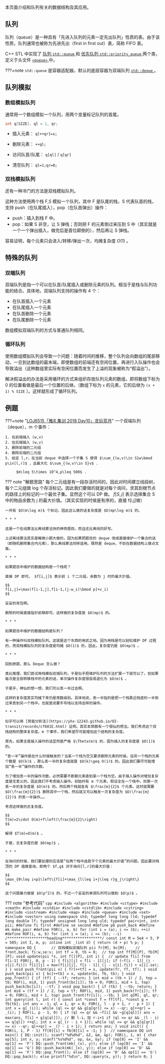 本页面介绍和队列有关的数据结构及其应用。

## 队列

队列（queue）是一种具有「先进入队列的元素一定先出队列」性质的表。由于该性质，队列通常也被称为先进先出（first in first out）表，简称 FIFO 表。

C++ STL 中实现了 [队列 `std::queue` ](https://zh.cppreference.com/w/cpp/container/queue) 和 [优先队列 `std::priority_queue` ](https://zh.cppreference.com/w/cpp/container/priority_queue) 两个类，定义于头文件 [ `<queue>` ](https://zh.cppreference.com/w/cpp/header/queue) 中。

???+note
     `std::queue` 是容器适配器，默认的底层容器为双端队列 [ `std::deque` ](https://zh.cppreference.com/w/cpp/container/deque) 。

## 队列模拟

### 数组模拟队列

通常用一个数组模拟一个队列，用两个变量标记队列的首尾。

```cpp
int q[SIZE], ql = 1, qr;
```

- 插入元素： `q[++qr]=x;` 

- 删除元素： `++ql;` 

- 访问队首/队尾： `q[ql]` / `q[qr]` 

- 清空队列： `ql=1;qr=0;` 

### 双栈模拟队列

还有一种冷门的方法是双栈模拟队列。

这种方法使用两个栈 F,S 模拟一个队列，其中 F 是队尾的栈，S 代表队首的栈，支持 push（在队尾插入），pop（在队首弹出）操作：

- push：插入到栈 F 中。
- pop：如果 S 非空，让 S 弹栈；否则把 F 的元素倒过来压到 S 中（其实就是一个一个弹出插入，做完后是首位颠倒的），然后再让 S 弹栈。

容易证明，每个元素只会进入/转移/弹出一次，均摊复杂度 $O(1)$ 。

## 特殊的队列

### 双端队列

双端队列是指一个可以在队首/队尾插入或删除元素的队列。相当于是栈与队列功能的结合。具体地，双端队列支持的操作有 4 个：

- 在队首插入一个元素
- 在队尾插入一个元素
- 在队首删除一个元素
- 在队尾删除一个元素

数组模拟双端队列的方式与普通队列相同。

### 循环队列

使用数组模拟队列会导致一个问题：随着时间的推移，整个队列会向数组的尾部移动，一旦到达数组的最末端，即使数组的前端还有空闲位置，再进行入队操作也会导致溢出（这种数组里实际有空闲位置而发生了上溢的现象被称为“假溢出”）。

解决假溢出的办法是采用循环的方式来组织存放队列元素的数组，即将数组下标为 0 的位置看做是最后一个位置的后继。（数组下标为 `x` 的元素，它的后继为 `(x + 1) % SIZE` ）。这样就形成了循环队列。

## 例题

???+note "[LOJ6515「雅礼集训 2018 Day10」贪玩蓝月](https://loj.ac/problem/6515)"
    一个双端队列（deque），m 个事件：
    
    1. 在前端插入 (w,v)
    2. 在后端插入 (w,v)
    3. 删除前端的二元组
    4. 删除后端的二元组
    5. 给定 l,r，在当前 deque 中选择一个子集 S 使得 $\sum_{(w,v)\in S}w\bmod p\in[l,r]$ ，且最大化 $\sum_{(w,v)\in S}v$ .
    
         $m\leq 5\times 10^4,p\leq 500$ .

??? note "解题思路"
    每个二元组是有一段存活时间的，因此对时间建立线段树，每个二元组做 log 个存活标记。因此我们要做的就是对每个询问，求其到根节点的路径上的标记的一个最优子集。显然这个可以 DP 做。 $f[S,j]$ 表示选择集合 S 中的物品余数为 j 的最大价值。（其实实现的时侯是有序的，直接 f[i,j]做）
    
    一共有 $O(m\log m)$ 个标记，因此这么做的话复杂度是 $O(mp\log m)$ 的。
    
    * * *
    
    这是一个在线算法比离线算法快的神奇题目。而且还比离线的好写。
    
    上述离线算法其实是略微小题大做的，因为如果把题目的 deque 改成直接维护一个集合的话（即随机删除集合内元素），那么离线算法同样适用。既然是 deque，不妨在数据结构上做点文章。
    
    * * *
    
    如果题目中维护的数据结构是一个栈呢？
    
    直接 DP 即可。 $f[i,j]$ 表示前 i 个二元组，余数为 j 时的最大价值。
    
    $$
    f[i,j]=\max(f[i-1,j],f[i-1,(j-w_i)\bmod p]+v_i)
    $$
    
    妥妥的背包啊。
    
    删除的时侯直接指针前移即可。这样做的复杂度是 $O(mp)$ 的。
    
    * * *
    
    如果题目中维护的数据结构是队列？
    
    有一种操作叫双栈模拟队列。这就是这个东西的用武之地。因为用栈是可以轻松维护 DP 过程的，而双栈模拟队列的复杂度是均摊 $O(1)$ 的，因此，复杂度仍是 $O(mp)$ 。
    
    * * *
    
    回到原题，那么 Deque 怎么做？
    
    类比推理，我们尝试用栈模拟双端队列，于是似乎把维护队列的方法扩展一下就可以了。但如果每次是全部转移栈中的元素的话，单次操作复杂度很容易退化为 $O(m)$ 。
    
    于是乎，神仙的想一想，我们可以丢一半过去啊。
    
    这样的复杂度其实均摊下来仍是常数级别。具体地说，丢一半指的是把一个栈靠近栈底的一半倒过来丢到另一个栈中。也就是说要手写栈以支持这样的操作。
    
    * * *
    
    似乎可以用 [势能分析法](https://yhx-12243.github.io/OI-transit/records/cf601E.html) 证明。其实本蒟蒻有一个很仙的想法。我们考虑这个双栈结构的整体复杂度。m 个事件，我们希望尽可能增加这个结构的复杂度。
    
    首先，如果全是插入操作的话显然是严格 $\Theta(m)$ 的，因为插入的复杂度是 $O(1)$ 的。
    
    “丢一半”操作是在什么时侯触发的？当某一个栈为空又要求删除元素的时侯。设另一个栈的元素个数是 $O(k)$ ，那么丢一半的复杂度就是 $O(k)\geq O(1)$ 的。因此我们要尽可能增加“丢一半”操作的次数。
    
    为了增加丢一半的操作次数，必然需要不断删元素直到某一个栈为空。由于插入操作对增加复杂度是无意义的，因此我们不考虑插入操作。初始时有 m 个元素，假设全在一个栈中。则第一次丢一半的复杂度是 $O(m)$ 的。然后两个栈就各有 $\frac{m}{2}$ 个元素。这时就需要 $O(\frac{m}{2})$ 删除其中一个栈，然后就又可以触发一次复杂度为 $O(\frac{m}{2})$ 的丢一半操作……
    
    考虑这样做的总复杂度。
    
    $$
    T(m)=2\cdot O(m)+T\left(\frac{m}{2}\right)
    $$
    
    解得 $T(m)=O(m)$ 。
    
    于是，总复杂度仍是 $O(mp)$ 。
    
    * * *
    
    在询问的时侯，我们要处理的应该是“在两个栈中选若干个元素的最大价值”的问题。因此要对栈顶的 DP 值做查询，即两个 $f,g$ 对于询问[l,r]的最大价值：
    
    $$
    \max_{0\leq i<p}\left\{f[i]+\max_{l\leq i+j\leq r}g_j\right\}
    $$
    
    这个问题暴力做是 $O(p^2)$ 的，不过一个妥妥的单调队列可以做到 $O(p)$ 。

??? note "参考代码"
    ```cpp
    #include <algorithm>
    #include <cctype>
    #include <cmath>
    #include <cstdio>
    #include <cstdlib>
    #include <cstring>
    #include <iostream>
    #include <map>
    #include <queue>
    #include <set>
    #include <vector>
    using namespace std;
    typedef long long lld;
    typedef long double lf;
    typedef unsigned long long uld;
    typedef pair<int, int> pii;
    #define fi first
    #define se second
    #define pb push_back
    #define mk make_pair
    #define FOR(i, a, b) for (int i = (a); i <= (b); ++i)
    #define ROF(i, a, b) for (int i = (a); i >= (b); --i)
    /******************heading******************/
    const int M = 5e4 + 5, P = 505;
    int I, m, p;
    inline int _(int d) { return (d + p) % p; }
    namespace DQ {       // 双栈模拟双端队列
    pii fr[M], bc[M];    // front,back; fi:w,se:v;
    int tf = 0, tb = 0;  // top
    int ff[M][P], fb[M][P];
    void update(pii *s, int f[][P], int i) {  // update f[i] from f[i-1]
      FOR(j, 0, p - 1) {
        f[i][j] = f[i - 1][j];
        if (~f[i - 1][_(j - s[i].fi)])
          f[i][j] = max(f[i][j], f[i - 1][_(j - s[i].fi)] + s[i].se);
      }
    }
    void push_front(pii x) { fr[++tf] = x, update(fr, ff, tf); }
    void push_back(pii x) { bc[++tb] = x, update(bc, fb, tb); }
    void pop_front() {
      if (tf) {
        --tf;
        return;
      }
      int mid = (tb + 1) / 2, top = tb;
      ROF(i, mid, 1) push_front(bc[i]);
      tb = 0;
      FOR(i, mid + 1, top) push_back(bc[i]);
      --tf;
    }
    void pop_back() {
      if (tb) {
        --tb;
        return;
      }
      int mid = (tf + 1) / 2, top = tf;
      ROF(i, mid, 1) push_back(fr[i]);
      tf = 0;
      FOR(i, mid + 1, top) push_front(fr[i]);
      --tb;
    }
    int q[M], ql, qr;
    int query(int l, int r) {
      const int *const f = ff[tf], *const g = fb[tb];
      int ans = -1;
      ql = 1, qr = 0;
      FOR(i, l - p + 1, r - p + 1) {
        int x = g[_(i)];
        while (ql <= qr && g[q[qr]] <= x) --qr;
        q[++qr] = _(i);
      }
      ROF(i, p - 1, 0) {
        if (ql <= qr && ~f[i] && ~g[q[ql]]) ans = max(ans, f[i] + g[q[ql]]);
        // 删 l-i，加 r-i+1
        if (ql <= qr && _(l - i) == q[ql]) ++ql;
        int x = g[_(r - i + 1)];
        while (ql <= qr && g[q[qr]] <= x) --qr;
        q[++qr] = _(r - i + 1);
      }
      return ans;
    }
    void init() { FOR(i, 1, P - 1) ff[0][i] = fb[0][i] = -1; }
    }  // namespace DQ
    int main() {
      DQ::init();
      scanf("%d%d%d", &I, &m, &p);
      FOR(i, 1, m) {
        char op[5];
        int x, y;
        scanf("%s%d%d", op, &x, &y);
        if (op[0] == 'I' && op[1] == 'F')
          DQ::push_front(mk(_(x), y));
        else if (op[0] == 'I' && op[1] == 'G')
          DQ::push_back(mk(_(x), y));
        else if (op[0] == 'D' && op[1] == 'F')
          DQ::pop_front();
        else if (op[0] == 'D' && op[1] == 'G')
          DQ::pop_back();
        else
          printf("%d\n", DQ::query(x, y));
      }
      return 0;
    }
    ```
